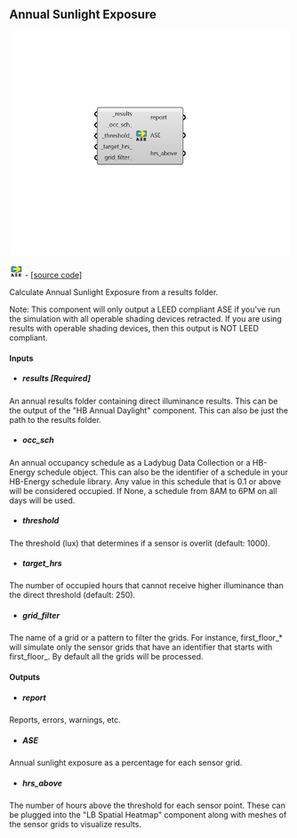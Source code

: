 ## Annual Sunlight Exposure

![](../../images/components/Annual_Sunlight_Exposure.png)

![](../../images/icons/Annual_Sunlight_Exposure.png) - [[source code]](https://github.com/ladybug-tools/honeybee-grasshopper-radiance/blob/master/honeybee_grasshopper_radiance/src//HB%20Annual%20Sunlight%20Exposure.py)


Calculate Annual Sunlight Exposure from a results folder. 

Note: This component will only output a LEED compliant ASE if you've run the simulation with all operable shading devices retracted. If you are using results with operable shading devices, then this output is NOT LEED compliant. 



#### Inputs
* ##### results [Required]
An annual results folder containing direct illuminance results. This can be the output of the "HB Annual Daylight" component. This can also be just the path to the results folder. 
* ##### occ_sch 
An annual occupancy schedule as a Ladybug Data Collection or a HB-Energy schedule object. This can also be the identifier of a schedule in your HB-Energy schedule library. Any value in this schedule that is 0.1 or above will be considered occupied. If None, a schedule from 8AM to 6PM on all days will be used. 
* ##### threshold 
The threshold (lux) that determines if a sensor is overlit (default: 1000). 
* ##### target_hrs 
The number of occupied hours that cannot receive higher illuminance than the direct threshold (default: 250). 
* ##### grid_filter 
The name of a grid or a pattern to filter the grids. For instance, first_floor_* will simulate only the sensor grids that have an identifier that starts with first_floor_. By default all the grids will be processed. 

#### Outputs
* ##### report
Reports, errors, warnings, etc. 
* ##### ASE
Annual sunlight exposure as a percentage for each sensor grid. 
* ##### hrs_above
The number of hours above the threshold for each sensor point. These can be plugged into the "LB Spatial Heatmap" component along with meshes of the sensor grids to visualize results. 